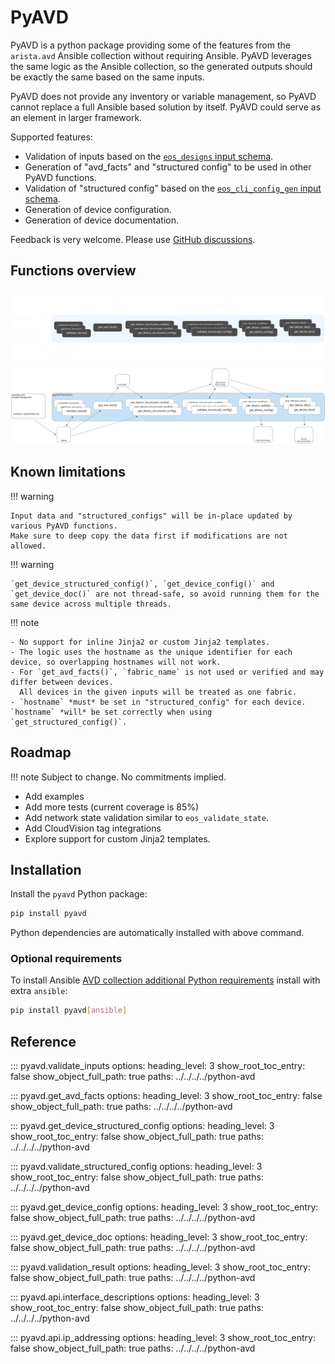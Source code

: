 <!--
  ~ Copyright (c) 2023-2024 Arista Networks, Inc.
  ~ Use of this source code is governed by the Apache License 2.0
  ~ that can be found in the LICENSE file.
  -->

# PyAVD

PyAVD is a python package providing some of the features from the `arista.avd` Ansible collection without requiring Ansible. PyAVD leverages the same logic as the Ansible collection, so the generated outputs should be exactly the same based on the same inputs.

PyAVD does not provide any inventory or variable management, so PyAVD cannot replace a full Ansible based solution by itself. PyAVD could serve as an element in larger framework.

Supported features:

- Validation of inputs based on the [`eos_designs` input schema](../roles/eos_designs/docs/input-variables.md).
- Generation of "avd_facts" and "structured config" to be used in other PyAVD functions.
- Validation of "structured config" based on the [`eos_cli_config_gen` input schema](../roles/eos_cli_config_gen/docs/input-variables.md).
- Generation of device configuration.
- Generation of device documentation.

Feedback is very welcome. Please use [GitHub discussions](https://github.com/aristanetworks/avd/discussions).

## Functions overview

![Arista AVD Overview](_media/pyavd_functions_dark.svg#only-dark)
![Arista AVD Overview](_media/pyavd_functions_light.svg#only-light)

## Known limitations

!!! warning

    Input data and "structured_configs" will be in-place updated by various PyAVD functions.
    Make sure to deep copy the data first if modifications are not allowed.

!!! warning

    `get_device_structured_config()`, `get_device_config()` and `get_device_doc()` are not thread-safe, so avoid running them for the same device across multiple threads.

!!! note

    - No support for inline Jinja2 or custom Jinja2 templates.
    - The logic uses the hostname as the unique identifier for each device, so overlapping hostnames will not work.
    - For `get_avd_facts()`, `fabric_name` is not used or verified and may differ between devices.
      All devices in the given inputs will be treated as one fabric.
    - `hostname` *must* be set in "structured_config" for each device. `hostname` *will* be set correctly when using `get_structured_config()`.

## Roadmap

!!! note
    Subject to change. No commitments implied.

- Add examples
- Add more tests (current coverage is 85%)
- Add network state validation similar to `eos_validate_state`.
- Add CloudVision tag integrations
- Explore support for custom Jinja2 templates.

## Installation

Install the `pyavd` Python package:

```sh
pip install pyavd
```

Python dependencies are automatically installed with above command.

### Optional requirements

To install Ansible [AVD collection additional Python requirements](installation/collection-installation.md#additional-python-libraries-required) install with extra `ansible`:

```sh
pip install pyavd[ansible]
```

## Reference

::: pyavd.validate_inputs
    options:
      heading_level: 3
      show_root_toc_entry: false
      show_object_full_path: true
      paths: ../../../../python-avd

::: pyavd.get_avd_facts
    options:
      heading_level: 3
      show_root_toc_entry: false
      show_object_full_path: true
      paths: ../../../../python-avd

::: pyavd.get_device_structured_config
    options:
      heading_level: 3
      show_root_toc_entry: false
      show_object_full_path: true
      paths: ../../../../python-avd

::: pyavd.validate_structured_config
    options:
      heading_level: 3
      show_root_toc_entry: false
      show_object_full_path: true
      paths: ../../../../python-avd

::: pyavd.get_device_config
    options:
      heading_level: 3
      show_root_toc_entry: false
      show_object_full_path: true
      paths: ../../../../python-avd

::: pyavd.get_device_doc
    options:
      heading_level: 3
      show_root_toc_entry: false
      show_object_full_path: true
      paths: ../../../../python-avd

::: pyavd.validation_result
    options:
      heading_level: 3
      show_root_toc_entry: false
      show_object_full_path: true
      paths: ../../../../python-avd

::: pyavd.api.interface_descriptions
    options:
      heading_level: 3
      show_root_toc_entry: false
      show_object_full_path: true
      paths: ../../../../python-avd

::: pyavd.api.ip_addressing
    options:
      heading_level: 3
      show_root_toc_entry: false
      show_object_full_path: true
      paths: ../../../../python-avd
